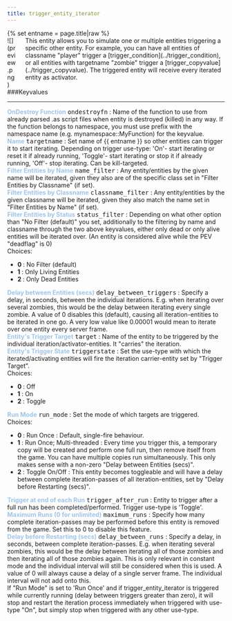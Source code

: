```yaml
---
title: trigger_entity_iterator
---
```

<div>{% set entname = page.title|raw %}</div>
<div class="container previewimg">
<div class="columns">
<div class="imagepadding column col-auto" markdown="1">![](preview.png)</div>
<div class="column entityentry" markdown="1">This entity allows you to simulate one or multiple entities triggering a specific other entity. For example, you can have all entities of classname "player" trigger a [trigger_condition](../trigger_condition), or all entities with targetname "zombie" trigger a [trigger_copyvalue](../trigger_copyvalue). The triggered entity will receive every iterated entity as activator.</div>
</div>
</div>
###Keyvalues
<hr>
<div class="entityentry" markdown="1">
<span style="color:#9fc5e8;"><b>OnDestroy Function</b></span> <kbd  class="tooltip" data-tooltip="string">ondestroyfn</kbd> :
Name of the function to use from already parsed .as script files when entity is destroyed (killed) in any way. If the function belongs to namespace, you must use prefix with the namespace name (e.g. mynamespace::MyFunction) for the keyvalue.
</div>
<div class="entityentry" markdown="1">
<span style="color:#9fc5e8;"><b>Name</b></span> <kbd  class="tooltip" data-tooltip="target_source">targetname</kbd> :
Set name of {{ entname }} so other entities can trigger it to start iterating. Depending on trigger use-type: 'On'- start iterating or reset it if already running, 'Toggle'- start iterating or stop it if already running, 'Off'- stop iterating. Can be kill-targeted.
</div>
<div class="entityentry" markdown="1">
<span style="color:#9fc5e8;"><b>Filter Entities by Name</b></span> <kbd  class="tooltip" data-tooltip="target_destination">name_filter</kbd> :
Any entity/entities by the given name will be iterated, given they also are of the specific class set in "Filter Entities by Classname" (if set).
</div>
<div class="entityentry" markdown="1">
<span style="color:#9fc5e8;"><b>Filter Entities by Classname</b></span> <kbd  class="tooltip" data-tooltip="string">classname_filter</kbd> :
Any entity/entities by the given classname will be iterated, given they also match the name set in "Filter Entities by Name" (if set).
</div>
<div class="entityentry" markdown="1">
<span style="color:#9fc5e8;"><b>Filter Entities by Status</b></span> <kbd  class="tooltip" data-tooltip="choices">status_filter</kbd> :
Depending on what other option than "No Filter (default)" you set, additionally to the filtering by name and classname through the two above keyvalues, either only dead or only alive entities will be iterated over. (An entity is considered alive while the PEV "deadflag" is 0)
<div class="accordion">
<input type="checkbox" id="accordion-1" name="accordion-checkbox" hidden>
<label class="accordion-header" for="accordion-1">
<i class="icon icon-arrow-right mr-1"></i>
Choices:
</label>
<div class="accordion-body">
<ul>
<li><b>0 </b> : No Filter (default)</li>
<li><b>1 </b> : Only Living Entities</li>
<li><b>2 </b> : Only Dead Entities</li>
</ul>
</div>
</div>
</div>
<div class="entityentry" markdown="1">
<span style="color:#9fc5e8;"><b>Delay between Entities (secs)</b></span> <kbd  class="tooltip" data-tooltip="string">delay_between_triggers</kbd> :
Specify a delay, in seconds, between the individual iterations. E.g. when iterating over several zombies, this would be the delay between iterating every single zombie. A value of 0 disables this (default), causing all iteration-entities to be iterated in one go. A very low value like 0.00001 would mean to iterate over one entity every server frame.
</div>
<div class="entityentry" markdown="1">
<span style="color:#9fc5e8;"><b>Entity's Trigger Target</b></span> <kbd  class="tooltip" data-tooltip="target_destination">target</kbd> :
Name of the entity to be triggered by the individual iteration/activator-entities. It "carries" the iteration.
</div>
<div class="entityentry" markdown="1">
<span style="color:#9fc5e8;"><b>Entity's Trigger State</b></span> <kbd  class="tooltip" data-tooltip="choices">triggerstate</kbd> :
Set the use-type with which the iterated/activating entities will fire the iteration carrier-entity set by "Trigger Target".
<div class="accordion">
<input type="checkbox" id="accordion-2" name="accordion-checkbox" hidden>
<label class="accordion-header" for="accordion-2">
<i class="icon icon-arrow-right mr-1"></i>
Choices:
</label>
<div class="accordion-body">
<ul>
<li><b>0 </b> : Off</li>
<li><b>1 </b> : On</li>
<li><b>2 </b> : Toggle</li>
</ul>
</div>
</div>
</div>
<div class="entityentry" markdown="1">
<span style="color:#9fc5e8;"><b>Run Mode</b></span> <kbd  class="tooltip" data-tooltip="choices">run_mode</kbd> :
Set the mode of which targets are triggered.
<div class="accordion">
<input type="checkbox" id="accordion-3" name="accordion-checkbox" hidden>
<label class="accordion-header" for="accordion-3">
<i class="icon icon-arrow-right mr-1"></i>
Choices:
</label>
<div class="accordion-body">
<ul>
<li><b>0 </b> : Run Once : Default, single-fire behaviour.</li>
<li><b>1 </b> : Run Once; Multi-threaded : Every time you trigger this, a temporary copy will be created and perform one full run, then remove itself from the game. You can have multiple copies run simultaneously. This only makes sense with a non-zero "Delay between Entities (secs)".</li>
<li><b>2 </b> : Toggle On/Off : This entity becomes toggleable and will have a delay between complete iteration-passes of all iteration-entities, set by "Delay before Restarting (secs)".</li>
</ul>
</div>
</div>
</div>
<div class="entityentry" markdown="1">
<span style="color:#9fc5e8;"><b>Trigger at end of each Run</b></span> <kbd  class="tooltip" data-tooltip="target_destination">trigger_after_run</kbd> :
Entity to trigger after a full run has been completed/performed. Trigger use-type is 'Toggle'.
</div>
<div class="entityentry" markdown="1">
<span style="color:#9fc5e8;"><b>Maximum Runs (0 for unlimited)</b></span> <kbd  class="tooltip" data-tooltip="integer">maximum_runs</kbd> :
Specify how many complete iteration-passes may be performed before this entity is removed from the game. Set this to 0 to disable this feature.
</div>
<div class="entityentry" markdown="1">
<span style="color:#9fc5e8;"><b>Delay before Restarting (secs)</b></span> <kbd  class="tooltip" data-tooltip="string">delay_between_runs</kbd> :
Specify a delay, in seconds, between complete iteration-passes. E.g. when iterating several zombies, this would be the delay between iterating all of those zombies and then iterating all of those zombies again. This is only relevant in constant mode and the individual interval will still be considered when this is used. A value of 0 will always cause a delay of a single server frame. The individual interval will not add onto this.
</div>
<div class="notices blue" markdown="1">If "Run Mode" is set to 'Run Once' and if trigger_entity_iterator is triggered while currently running (delay between triggers greater than zero), it will stop and restart the iteration process immediately when triggered with use-type "On", but simply stop when triggered with any other use-type.</div>
